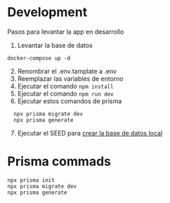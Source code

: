 # Development
Pasos para levantar la app en desarrollo

1. Levantar la base de datos
```
docker-compose up -d
```
2. Renombrar el .env.tamplate a .env
3. Reemplazar las variables de entorno
4. Ejecutar el comando ``` npm install ```
5. Ejecutar el comando ``` npm run dev ```
6. Ejecutar estos comandos de prisma 
``` 
  npx prisma migrate dev
  npx prisma generate
 ```
7. Ejecutar el SEED para [crear la base de datos local](http://localhost:3000/api/seed)


# Prisma commads
```
npx prisma init
npx prisma migrate dev
npx prisma generate
```